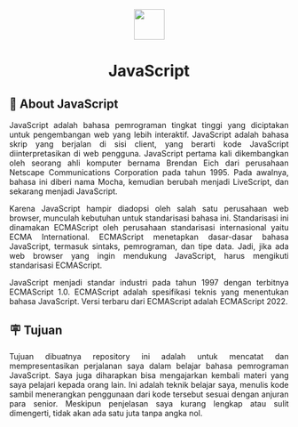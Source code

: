 <div align="center">
<img src="https://www.svgrepo.com/show/353925/javascript.svg" width="55">
<h1>JavaScript</h1>
</div>
<h2>📜 About JavaScript</h2>
<p align="justify">JavaScript adalah bahasa pemrograman tingkat tinggi yang diciptakan untuk pengembangan web yang lebih interaktif. JavaScript adalah bahasa skrip yang berjalan di sisi client, 
  yang berarti kode JavaScript diinterpretasikan di web pengguna. JavaScript pertama kali dikembangkan oleh seorang ahli komputer bernama Brendan Eich dari 
  perusahaan Netscape Communications Corporation pada tahun 1995. Pada awalnya, bahasa ini diberi nama Mocha, kemudian berubah menjadi LiveScript, dan sekarang menjadi JavaScript.
</p>
<p align="justify">Karena JavaScript hampir diadopsi oleh salah satu perusahaan web browser, munculah kebutuhan untuk standarisasi bahasa ini. Standarisasi ini dinamakan ECMAScript oleh perusahaan standarisasi internasional yaitu ECMA International. 
  ECMAScript menetapkan dasar-dasar bahasa JavaScript, termasuk sintaks, pemrograman, dan tipe data. Jadi, jika ada web browser yang ingin mendukung JavaScript, harus mengikuti standarisasi ECMAScript.
</p>
<p align="justify">JavaScript menjadi standar industri pada tahun 1997 dengan terbitnya ECMAScript 1.0. ECMAScript adalah spesifikasi teknis yang menentukan bahasa JavaScript. 
  Versi terbaru dari ECMAScript adalah ECMAScript 2022.</p>

<h2>🪧 Tujuan</h2>
<p align="justify">Tujuan dibuatnya repository ini adalah untuk mencatat dan mempresentasikan perjalanan saya dalam belajar bahasa pemrograman JavaScript. Saya juga diharapkan bisa mengajarkan kembali materi yang saya pelajari kepada orang lain. Ini adalah teknik belajar saya, menulis kode sambil menerangkan penggunaan dari kode tersebut sesuai dengan anjuran para senior. Meskipun penjelasan saya kurang lengkap atau sulit dimengerti, tidak akan ada satu juta tanpa angka nol.</p>
